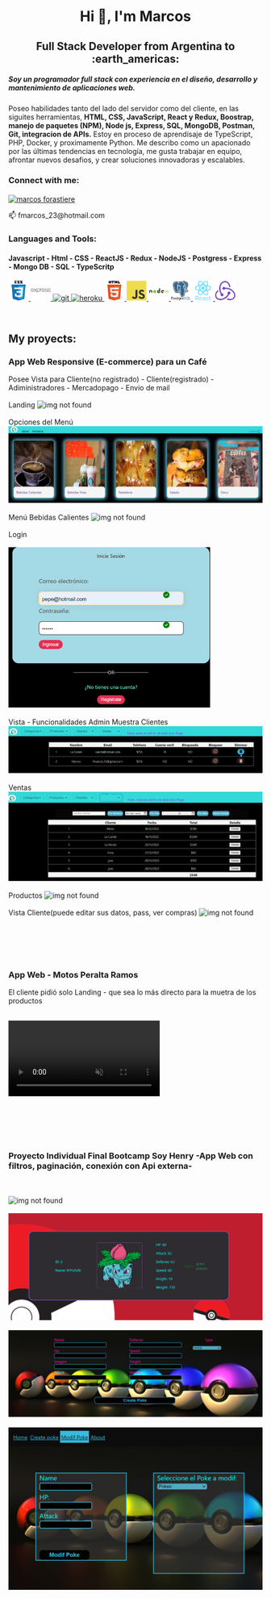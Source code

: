 
<h1 align="center">Hi 👋, I'm Marcos</h1>
<h2 align="center">Full Stack Developer from Argentina to :earth_americas:</h2>
<h5>Soy un programador full stack con experiencia en el diseño, desarrollo y mantenimiento de aplicaciones web.</h5>
<p>Poseo habilidades tanto del lado del servidor como del cliente, en las siguites herramientas, <b>HTML, CSS, JavaScript, React y Redux, Boostrap, manejo de paquetes (NPM), Node js, Express, SQL, MongoDB, Postman, Git, integracion de APIs.</b>
Estoy en proceso de aprendisaje de TypeScript, PHP, Docker, y proximamente Python.
Me describo como un apacionado por las últimas tendencias en tecnología, me gusta trabajar en equipo, afrontar nuevos desafios, y crear soluciones innovadoras y escalables.</p>

<h3 align="left">Connect with me:</h3>
<p align="left">
<a href="https://www.linkedin.com/in/marcos-forastiere-9b238328" target="blank"><img align="center" src="https://raw.githubusercontent.com/rahuldkjain/github-profile-readme-generator/master/src/images/icons/Social/linked-in-alt.svg" alt="marcos forastiere" height="30" width="40" /></a>
</p>
<p>📫 fmarcos_23@hotmail.com</p>

<h3 align="left">Languages and Tools:</h3>
<h4 align="left">Javascript - Html - CSS - ReactJS - Redux - NodeJS - Postgress - Express - Mongo DB - SQL - TypeScritp</h4>
<p align="left"> <a href="https://www.w3schools.com/css/" target="_blank" rel="noreferrer"> <img src="https://raw.githubusercontent.com/devicons/devicon/master/icons/css3/css3-original-wordmark.svg" alt="css3" width="40" height="40"/> </a> <a href="https://expressjs.com" target="_blank" rel="noreferrer"> <img src="https://raw.githubusercontent.com/devicons/devicon/master/icons/express/express-original-wordmark.svg" alt="express" width="40" height="40"/> </a> <a href="https://git-scm.com/" target="_blank" rel="noreferrer"> <img src="https://www.vectorlogo.zone/logos/git-scm/git-scm-icon.svg" alt="git" width="40" height="40"/> </a> <a href="https://heroku.com" target="_blank" rel="noreferrer"> <img src="https://www.vectorlogo.zone/logos/heroku/heroku-icon.svg" alt="heroku" width="40" height="40"/> </a> <a href="https://www.w3.org/html/" target="_blank" rel="noreferrer"> <img src="https://raw.githubusercontent.com/devicons/devicon/master/icons/html5/html5-original-wordmark.svg" alt="html5" width="40" height="40"/> </a> <a href="https://developer.mozilla.org/en-US/docs/Web/JavaScript" target="_blank" rel="noreferrer"> <img src="https://raw.githubusercontent.com/devicons/devicon/master/icons/javascript/javascript-original.svg" alt="javascript" width="40" height="40"/> </a> <a href="https://nodejs.org" target="_blank" rel="noreferrer"> <img src="https://raw.githubusercontent.com/devicons/devicon/master/icons/nodejs/nodejs-original-wordmark.svg" alt="nodejs" width="40" height="40"/> </a> <a href="https://www.postgresql.org" target="_blank" rel="noreferrer"> <img src="https://raw.githubusercontent.com/devicons/devicon/master/icons/postgresql/postgresql-original-wordmark.svg" alt="postgresql" width="40" height="40"/> </a> <a href="https://reactjs.org/" target="_blank" rel="noreferrer"> <img src="https://raw.githubusercontent.com/devicons/devicon/master/icons/react/react-original-wordmark.svg" alt="react" width="40" height="40"/> </a> <a href="https://redux.js.org" target="_blank" rel="noreferrer"> <img src="https://raw.githubusercontent.com/devicons/devicon/master/icons/redux/redux-original.svg" alt="redux" width="40" height="40"/> </a> </p>

&nbsp;

## My proyects:
<h3>App Web Responsive (E-commerce) para un Café</h3>
<span>Posee Vista para Cliente(no registrado) - Cliente(registrado) - Adiministradores - Mercadopago - Envio de mail</span>
<br></br>
<span>Landing</span>
<img src="./fotos/Landing.jpg" alt="img not found" />
<br></br>
<span>Opciones del Menú</span>
<img src="./fotos/menuElven.jpg"  alt="img not found"/>
<br></br>
<span>Menú Bebidas Calientes</span>
<img src="./fotos/imagenMenu.jpg"  alt="img not found"/>
<br></br>
<span>Login</span><br></br>
<img src="./fotos/loginElven.jpg"  alt="img not found" width="400px" higth="300px"/>
<br></br>
<span>Vista - Funcionalidades Admin</span>
<span>Muestra Clientes</span>
<img src="./fotos/muestraClientes.jpg"  alt="img not found"/>
<br></br>
<span>Ventas</span>
<img src="./fotos/ventas.jpg"  alt="img not found"/>
<br></br>
<span>Productos</span>
<img src="./fotos/productos.jpg"  alt="img not found"/>
<br></br>
<span>Vista Cliente(puede editar sus datos, pass, ver compras)</span>
<img src="./fotos/productos.jpg"  alt="img not found"/>

<br></br>
<br></br>
<h3>App Web - Motos Peralta Ramos </h3>
<span>El cliente pidió solo Landing - que sea lo más directo para la muetra de los productos</span>
<br></br>

<video src="./fotos/mpr.mp4" controls autoplay loop muted ></video>

<br></br>
<br></br>
<h3>Proyecto Individual Final Bootcamp Soy Henry -App Web con filtros, paginación, conexión con Api externa-</h3>
<br></br>
<img src="./fotos/pok1.jpg" alt="img not found" />
<br></br>
<img src="./fotos/poke2.jpg" alt="img not found" />
<br></br>
<img src="./fotos/poke3.jpg" alt="img not found" />
<br></br>
<img src="./fotos/poke4.jpg" alt="img not found" />